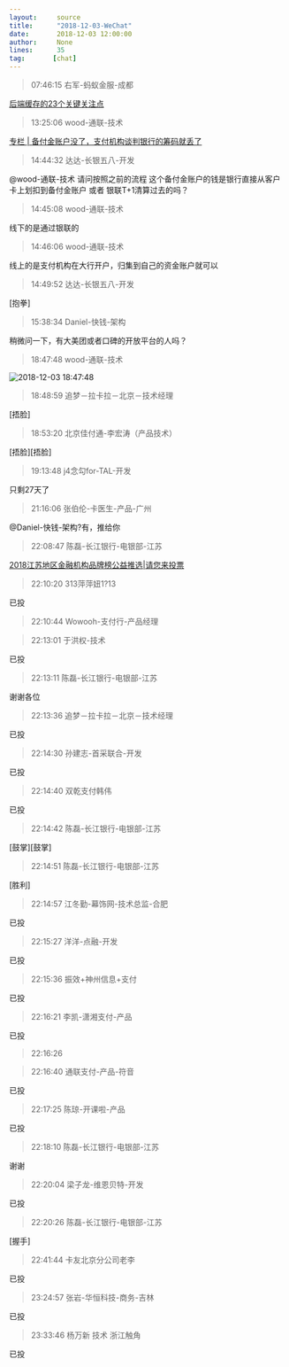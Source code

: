 ```yaml
---
layout:     source 
title:      "2018-12-03-WeChat"
date:       2018-12-03 12:00:00
author:     None
lines:      35 
tag:       [chat]
---
```

> 07:46:15  右军-蚂蚁金服-成都  
   
[后端缓存的23个关键关注点
](http://mp.weixin.qq.com/s?__biz=MzIxMzEzMjM5NQ==&amp;amp;amp;mid=2651030776&amp;amp;amp;idx=1&amp;amp;amp;sn=87e55b76d625a0e52b4d9f327fedbaf1&amp;amp;amp;chksm=8c4c51fcbb3bd8ea2708048a15621088d095dad309342368c2d21e810362633a835c43c33db2&amp;amp;amp;mpshare=1&amp;amp;amp;scene=1&amp;amp;amp;srcid=1203Yd16opUjsAvuOimafEnW#rd)  
   
> 13:25:06  wood-通联-技术  
   
[专栏 | 备付金账户没了，支付机构谈判银行的筹码就丢了
](http://mp.weixin.qq.com/s?__biz=MzI5ODc4MDE5Mg==&amp;amp;amp;mid=2247486816&amp;amp;amp;idx=1&amp;amp;amp;sn=4b5b4051c44f8be3f37c480f4b1c2f81&amp;amp;amp;chksm=eca1de2fdbd6573926d2762fa9a646e0900417fc299772e0bb767413421d035518db5d69dcd6&amp;amp;amp;mpshare=1&amp;amp;amp;scene=1&amp;amp;amp;srcid=1203QHlWijHpdu7mMxuhDf5x#rd)  
   
> 14:44:32  达达-长银五八-开发  
   
@wood-通联-技术 请问按照之前的流程  这个备付金账户的钱是银行直接从客户卡上划扣到备付金账户 或者 银联T+1清算过去的吗？  
   
> 14:45:08  wood-通联-技术  
   
线下的是通过银联的  
   
> 14:46:06  wood-通联-技术  
   
线上的是支付机构在大行开户，归集到自己的资金账户就可以  
   
> 14:49:52  达达-长银五八-开发  
   
[抱拳]  
   
> 15:38:34  Daniel-快钱-架构  
   
稍微问一下，有大美团或者口碑的开放平台的人吗？  
   
> 18:47:48  wood-通联-技术  
   
![2018-12-03 18:47:48](http://static.cocolian.cn/img/20181203_184748.png) 
   
> 18:48:59  追梦－拉卡拉－北京－技术经理  
   
[捂脸]  
   
> 18:53:20  北京佳付通-李宏涛（产品技术）  
   
[捂脸][捂脸]  
   
> 19:13:48  j4念勾for-TAL-开发  
   
只剩27天了  
   
> 21:16:06  张伯伦-卡医生-产品-广州  
   
@Daniel-快钱-架构?有，推给你  
   
> 22:08:47  陈磊-长江银行-电银部-江苏  
   
[2018江苏地区金融机构品牌榜公益推选|请您来投票
](http://cs.cqzhcj.com/home-votes-index-catId-2.html?from=groupmessage&amp;amp;amp;isappinstalled=0)  
   
> 22:10:20  313萍萍妞1?13  
   
已投  
   
> 22:10:44  Wowooh-支付行-产品经理  
   
> 22:13:01  于洪权-技术  
   
已投  
   
> 22:13:11  陈磊-长江银行-电银部-江苏  
   
谢谢各位  
   
> 22:13:36  追梦－拉卡拉－北京－技术经理  
   
已投  
   
> 22:14:30  孙建志-首采联合-开发  
   
已投  
   
> 22:14:40  双乾支付韩伟  
   
已投  
   
> 22:14:42  陈磊-长江银行-电银部-江苏  
   
[鼓掌][鼓掌]  
   
> 22:14:51  陈磊-长江银行-电银部-江苏  
   
[胜利]  
   
> 22:14:57  江冬勤-幕饰网-技术总监-合肥  
   
已投  
   
> 22:15:27  洋洋-点融-开发  
   
已投  
   
> 22:15:36  振效+神州信息+支付  
   
已投  
   
> 22:16:21  李凯-潇湘支付-产品  
   
已投  
   
> 22:16:26    
   
> 22:16:40  通联支付-产品-符音  
   
已投  
   
> 22:17:25  陈琼-开课啦-产品  
   
已投  
   
> 22:18:10  陈磊-长江银行-电银部-江苏  
   
谢谢  
   
> 22:20:04  梁子龙-维恩贝特-开发  
   
已投  
   
> 22:20:26  陈磊-长江银行-电银部-江苏  
   
[握手]  
   
> 22:41:44  卡友北京分公司老李  
   
已投  
   
> 23:24:57  张岩-华恒科技-商务-吉林  
   
已投  
   
> 23:33:46  杨万新 技术 浙江触角  
   
已投  
   
